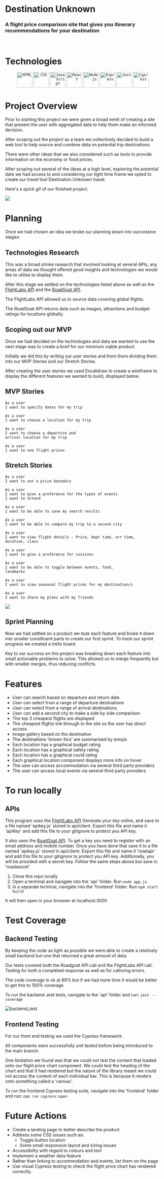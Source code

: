 # Destination Unknown

### A flight price comparison site that gives you itinerary recommendations for your destination

<br>

# Technologies

<div align="center">
  <code><img height="50" src="https://user-images.githubusercontent.com/25181517/192158954-f88b5814-d510-4564-b285-dff7d6400dad.png" alt="HTML" title="HTML" /></code>
  <code><img height="50" src="https://user-images.githubusercontent.com/25181517/183898674-75a4a1b1-f960-4ea9-abcb-637170a00a75.png" alt="CSS" title="CSS" /></code>
  <code><img height="50" src="https://user-images.githubusercontent.com/25181517/117447155-6a868a00-af3d-11eb-9cfe-245df15c9f3f.png" alt="JavaScript" title="JavaScript" /></code>
  <code><img height="50" src="https://user-images.githubusercontent.com/25181517/183897015-94a058a6-b86e-4e42-a37f-bf92061753e5.png" alt="React" title="React" /></code>
  <code><img height="50" src="https://user-images.githubusercontent.com/25181517/183568594-85e280a7-0d7e-4d1a-9028-c8c2209e073c.png" alt="Node.js" title="Node.js" /></code>
  <code><img height="50" src="https://user-images.githubusercontent.com/25181517/183859966-a3462d8d-1bc7-4880-b353-e2cbed900ed6.png" alt="Express" title="Express" /></code>
  <code><img height="50" src="https://user-images.githubusercontent.com/25181517/187955005-f4ca6f1a-e727-497b-b81b-93fb9726268e.png" alt="Jest" title="Jest" /></code>
  <code><img height="50" src="https://user-images.githubusercontent.com/68279555/200387386-276c709f-380b-46cc-81fd-f292985927a8.png" alt="Cypress" title="Cypress" /></code>
</div>

# Project Overview

Prior to starting this project we were given a broad remit of creating a site that present the user with aggregated data to help them make an informed decision.

After scoping out the project as a team we collectively decided to build a web tool to help source and combine data on potential trip destinations.

There were other ideas that we also considered such as tools to provide information on the economy or food prices.

After scoping out several of the ideas at a high level, exploring the potential data we had access to and considering our tight time frame we opted to create our travel tool Destination Unknown travel.

Here's a quick gif of our finished project.

![](./readme_images/presentation.gif)

# Planning

Once we had chosen an idea we broke our planning down into successive stages:

## Technologies Research

This was a broad stroke research that involved looking at several APIs, any areas of data we thought offered good insights and technologies we would like to utilise to display them.

After this stage we settled on the technologies listed above as well as the [FlightLabs API](https://www.goflightlabs.com/) and the [RoadGoat API](https://www.roadgoat.com/business/cities-api).

The FlightLabs API allowed us to source data covering global flights.

The RoadGoat API returns data such as images, attractions and budget ratings for locations globally.

## Scoping out our MVP

Once we had decided on the technologies and data we wanted to use the next stage was to create a brief for our minimum viable product.

Initially we did this by writing out user stories and from there dividing them into our MVP Stories and our Stretch Stories.

After creating the user stories we used Excalidraw to create a wireframe to display the different features we wanted to build, displayed below.

## MVP Stories

```
As a user
I want to specify dates for my trip

As a user
I want to choose a location for my trip

As a user
I want to choose a departure and
arrival location for my trip

As a user
I want to see flight prices
```

## Stretch Stories

```
As a user
I want to set a price boundary

As a user
I want to give a preference for the types of events
I want to attend

As a user
I want to be able to save my search results

As a user
I want to be able to compare my trip to a second city

As a user
I want to view flight details - Price, dept time, arr time,
duration, class

As a user
I want to give a preference for cuisines

As a user
I want to be able to toggle between events, food,
landmarks

As a user
I want to view seasonal flight prices for my destination/s

As a user
I want to share my plans with my friends
```

![](./images/mvp.png)

## Sprint Planning

Now we had settled on a product we took each feature and broke it down into smaller constituent parts to create our first sprint. To track our sprint progress we created a trello board.

Key to our success on this project was breaking down each feature into small actionable problems to solve. This allowed us to merge frequently but with smaller merges, thus reducing conflicts.

# Features

- User can search based on departure and return date
- User can select from a range of departure destinations
- User can select from a range of arrival destinations
- User can add a second city to make a side by side comparison
- The top 3 cheapest flights are displayed
- The cheapest flights link through to the site so the user has direct access
- Image gallery based on the destination
- The destinations 'known fors’ are summarised by emojis
- Each location has a graphical budget rating
- Each location has a graphical safety rating
- Each location has a graphical covid rating
- Each graphical location component displays more info on hover
- The user can access accommodation via several third party providers
- The user can access local events via several third party providers

# To run locally

## APIs

This program uses the [FlightLabs API](https://www.goflightlabs.com/)
Generate your key online, and save to a file named 'apikey.js' stored in api/client. Export this file and name it 'apiKey' and add this file to your gitignore to protect you API key.

It also uses the [RoadGoat API](https://www.roadgoat.com/business/cities-api). To get a key you need to register with an email address and mobile number. Once you have done that save it to a file named 'apikey.js' stored in api/client. Export this file and name it 'roadapi' and add this file to your gitignore to protect you API key. Additionally, you will be provided with a secret key. Follow the same steps above but save in 'roadsecret'

1. Clone this repo locally
2. Open a terminal and navigate into the 'api' folder. Run `node app.js`
3. In a separate terminal, navigate into the 'frontend' folder. Run `npm start build`

It will then open in your browser at localhost:3000

# Test Coverage

## Backend Testing

By keeping the code as light as possible we were able to create a relatively small backend but one that returned a great amount of data.

Our tests covered both the Roadgoat API call and the FlightLabs API call. Testing for both a completed response as well as for cathcing errors.

The code coverage is ok at 89% but if we had more time it would be better to get this to 100% coverage.

To run the backend Jest tests, navigate to the 'api' folder and run:
`jest --coverage`

![backend_test](readme_images/backend_test_coverage.png)

## Frontend Testing

For our front end testing we used the Cypress framework.

All components were successfully unit tested before being introduced to the main branch.

One limitation we found was that we could not test the content that loaded onto our flight price chart component. We could test the heading of the chart and that it had rendered but the nature of the library meant we could not access the content of each individual bar. This is because it renders onto something called a 'canvas'.

To run the frontend Cypress testing suite, navigate into the 'frontend' folder and run:
`npm run cypress:open`

# Future Actions

- Create a landing page to better describe the product
- Address some CSS issues such as:
  - Toggle button location
  - Some small responsive layout and sizing issues
- Accessibility with regard to colours and text
- Implement a weather data feature
- Rather than linking to accommodation and events, list them on the page
- Use visual Cypress testing to check the flight price chart has rendered correctly.
